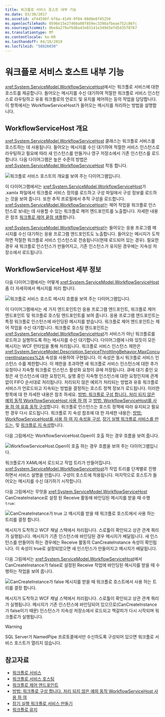 ```yaml
---
title: 워크플로 서비스 호스트 내부 기능
ms.date: 03/30/2017
ms.assetid: af44596f-bf6a-4149-9f04-08d8e8f45250
ms.openlocfilehash: 0596e15e27460a08f859ec3398afbeae752c86fc
ms.sourcegitcommit: 0be8a279af6d8a43e03141e349d3efd5d35f8767
ms.translationtype: MT
ms.contentlocale: ko-KR
ms.lasthandoff: 04/18/2019
ms.locfileid: "58826030"
---
```

# <a name="workflow-service-host-internals"></a>워크플로 서비스 호스트 내부 기능
<xref:System.ServiceModel.WorkflowServiceHost>에서는 워크플로 서비스에 대한 호스트를 제공합니다. 들어오는 메시지를 수신 대기하여 적절한 워크플로 서비스 인스턴스로 라우팅하고 유휴 워크플로의 언로드 및 유지를 제어하는 등의 작업을 담당합니다. 이 항목에서는 WorkflowServiceHost가 들어오는 메시지를 처리하는 방법을 설명합니다.  
  
## <a name="workflowservicehost-overview"></a>WorkflowServiceHost 개요  

<xref:System.ServiceModel.WorkflowServiceHost> 클래스는 워크플로 서비스를 호스트하는 데 사용됩니다. 들어오는 메시지를 수신 대기하여 적절한 서비스 인스턴스로 라우팅하고 필요에 따라 새 인스턴스를 만들거나 영구 저장소에서 기존 인스턴스를 로드합니다. 다음 다이어그램은 높은 수준의 방법은 <xref:System.ServiceModel.WorkflowServiceHost> 작동 합니다. 
  
 ![워크플로 서비스 호스트의 개요를 보여 주는 다이어그램입니다.](./media/workflow-service-host-internals/workflow-service-host-high-level-overview.gif)  
  
 이 다이어그램에서는 <xref:System.ServiceModel.WorkflowServiceHost>가 .xamlx 파일에서 워크플로 서비스 정의를 로드하고 구성 파일에서 구성 정보를 로드하는 것을 보여 줍니다. 또한 추적 프로필에서 추적 구성을 로드합니다. <xref:System.ServiceModel.WorkflowServiceHost>는 제어 작업을 워크플로 인스턴스로 보내는 데 사용할 수 있는 워크플로 제어 엔드포인트를 노출합니다.  자세한 내용은 참조 [워크플로 제어 끝점 샘플](../../../../docs/framework/wcf/feature-details/workflow-control-endpoint.md)합니다.  
  
 <xref:System.ServiceModel.WorkflowServiceHost>는 들어오는 응용 프로그램 메시지를 수신 대기하는 응용 프로그램 엔드포인트도 노출합니다. 들어오는 메시지가 도착하면 적절한 워크플로 서비스 인스턴스로 전송됩니다(현재 로드되어 있는 경우). 필요한 경우 새 워크플로 인스턴스가 만들어지고, 기존 인스턴스가 유지된 경우에는 지속성 저장소에서 로드됩니다.  
  
## <a name="workflowservicehost-details"></a>WorkflowServiceHost 세부 정보  
 다음 다이어그램에서는 어떻게 <xref:System.ServiceModel.WorkflowServiceHost> 좀 더 자세히에서 메시지를 처리 합니다.  
  
 ![워크플로 서비스 호스트 메시지 흐름을 보여 주는 다이어그램입니다.](./media/workflow-service-host-internals/workflow-service-host-message-flow.gif)  
  
 이 다이어그램에서는 세 가지 엔드포인트인 응용 프로그램 엔드포인트, 워크플로 제어 엔드포인트 및 워크플로 호스팅 엔드포인트를 보여 줍니다. 응용 프로그램 엔드포인트는 특정 워크플로 인스턴스에 바인딩된 메시지를 받습니다. 워크플로 제어 엔드포인트는 제어 작업을 수신 대기합니다. 워크플로 호스팅 엔드포인트는 <xref:System.ServiceModel.WorkflowServiceHost>가 서비스가 아닌 워크플로를 로드하고 실행하도록 하는 메시지를 수신 대기합니다. 다이어그램에 나와 있듯이 모든 메시지는 WCF 런타임을 통해 처리됩니다.  워크플로 서비스 인스턴스 제한은 <xref:System.ServiceModel.Description.ServiceThrottlingBehavior.MaxConcurrentInstances%2A> 속성을 사용하여 구현됩니다. 이 속성은 동시 워크플로 서비스 인스턴스 수를 제한합니다. 이 제한을 초과하면 새 워크플로 서비스 인스턴스에 대한 추가 요청이나 지속형 워크플로 인스턴스 활성화 요청이 큐에 저장됩니다. 큐에 대기 중인 요청은 새 인스턴스에 대한 요청인지, 실행 중인 지속형 인스턴스에 대한 요청인지에 관계없이 FIFO 순서대로 처리됩니다. 처리되지 않은 예외가 처리되는 방법과 유휴 워크플로 서비스가 언로드되고 지속되는 방법을 결정하는 호스트 정책 정보가 로드됩니다. 이러한 항목에 대 한 자세한 내용은 참조 하세요. [방법: 워크플로 구성 합니다. 처리 되지 않은 예외 동작 WorkflowServiceHost 사용 하 여](../../../../docs/framework/wcf/feature-details/config-workflow-unhandled-exception-workflowservicehost.md) 고 [방법: WorkflowServiceHost를 사용 하 여 유휴 동작 구성](../../../../docs/framework/wcf/feature-details/how-to-configure-idle-behavior-with-workflowservicehost.md)합니다. 워크플로 인스턴스는 호스트 정책에 따라 유지되고 필요한 경우 다시 로드됩니다. 워크플로 지 속성 참조에 대 한 자세한 내용은: [방법: WorkflowServiceHost를 사용 하 여 지 속성을 구성](../../../../docs/framework/wcf/feature-details/how-to-configure-persistence-with-workflowservicehost.md), [장기 실행 워크플로 서비스를 만드는](../../../../docs/framework/wcf/feature-details/creating-a-long-running-workflow-service.md), 및 [워크플로 지 속성](../../../../docs/framework/windows-workflow-foundation/workflow-persistence.md)합니다.  
  
 다음 그림에서는 WorkflowServiceHost.Open이 호출 하는 경우 흐름을 보여 줍니다.  
  
 ![WorkflowServiceHost.Open이 호출 하는 경우 흐름을 보여 주는 다이어그램입니다.](./media/workflow-service-host-internals/workflow-service-host-open.gif)  
  
 워크플로가 XAML에서 로드되고 작업 트리가 만들어집니다. <xref:System.ServiceModel.WorkflowServiceHost>가 작업 트리를 단계별로 진행하면서 서비스 설명을 만듭니다. 구성이 호스트에 적용됩니다. 마지막으로 호스트가 들어오는 메시지를 수신 대기하기 시작합니다.  
  
 다음 그림에서는 무엇을 <xref:System.ServiceModel.WorkflowServiceHost> CanCreateInstance로 설정 된 Receive 활동에 바인딩된 메시지를 받을 때 수행 `true`:  
  
 ![CanCreateInstance가 true 고 메시지를 받을 때 워크플로 호스트에서 사용 하는 트리를 결정 합니다.](./media/workflow-service-host-internals/workflow-service-host-receive-message-cancreateinstance.gif)  
  
 메시지가 도착하고 WCF 채널 스택에서 처리됩니다. 스로틀이 확인되고 상관 관계 쿼리가 실행됩니다. 메시지가 기존 인스턴스에 바인딩된 경우 메시지가 배달됩니다. 새 인스턴스를 만들어야 하는 경우에는 Receive 활동의 CanCreateInstance 속성이 확인됩니다. 이 속성이 true로 설정되었으면 새 인스턴스가 만들어지고 메시지가 배달됩니다.  
  
 다음 그림에서는 <xref:System.ServiceModel.WorkflowServiceHost>에서 CanCreateInstance가 false로 설정된 Receive 작업에 바인딩된 메시지를 받을 때 수행하는 작업을 보여 줍니다.  
  
 ![CanCreateInstance가 false 메시지를 받을 때 워크플로 호스트에서 사용 하는 트리를 결정 합니다.](./media/workflow-service-host-internals/workflow-service-host-receive-message.gif)  
  
 메시지가 도착하고 WCF 채널 스택에서 처리됩니다. 스로틀이 확인되고 상관 관계 쿼리가 실행됩니다. 메시지가 기존 인스턴스에 바인딩되어 있으므로(CanCreateInstance가 false이기 때문) 인스턴스가 지속성 저장소에서 로드되고 책갈피가 다시 시작되며 워크플로가 실행됩니다.  
  
> [!WARNING]
> SQL Server가 NamedPipe 프로토콜에서만 수신하도록 구성되어 있으면 워크플로 서비스 호스트가 열리지 않습니다.  
  
## <a name="see-also"></a>참고자료

- [워크플로 서비스](../../../../docs/framework/wcf/feature-details/workflow-services.md)
- [워크플로 서비스 호스팅](../../../../docs/framework/wcf/feature-details/hosting-workflow-services.md)
- [워크플로 제어 엔드포인트](../../../../docs/framework/wcf/feature-details/workflow-control-endpoint.md)
- [방법: 워크플로 구성 합니다. 처리 되지 않은 예외 동작 WorkflowServiceHost 사용 하 여](../../../../docs/framework/wcf/feature-details/config-workflow-unhandled-exception-workflowservicehost.md)
- [장기 실행 워크플로 서비스 만들기](../../../../docs/framework/wcf/feature-details/creating-a-long-running-workflow-service.md)
- [워크플로 유지](../../../../docs/framework/windows-workflow-foundation/workflow-persistence.md)
